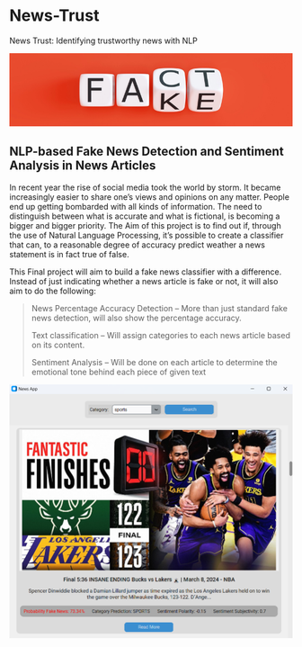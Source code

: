 # News-Trust
News Trust: Identifying trustworthy news with NLP

![](/assets/fakeFact.png)

## NLP-based Fake News Detection and Sentiment Analysis in News Articles

In recent year the rise of social media took the world by storm. It became increasingly easier to share one’s views and opinions on any matter. People end up getting bombarded with all kinds of information. The need to distinguish between what is accurate and what is fictional, is becoming a bigger and bigger priority. The Aim of this project is to find out if, through the use of Natural Language Processing, it’s possible to create a classifier that can, to a reasonable degree of accuracy predict weather a news statement is in fact true of false.

This Final project will aim to build a fake news classifier with a difference. Instead of just indicating whether a news article is fake or not, it will also aim to do the following:

> News Percentage Accuracy Detection – More than just standard fake news detection, will also show the percentage accuracy.
> 
> Text classification – Will assign categories to each news article based on its content.
> 
> Sentiment Analysis – Will be done on each article to determine the emotional tone behind each piece of given text

![](/assets/fake_news.png)
